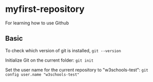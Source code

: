 # myfirst-repository
For learning how to use Github

## Basic
To check which version of git is installed, `git --version`

Initialize Git on the current folder: `git init`

Set the user name for the current repository to "w3schools-test": `git config user.name "w3schools-test"`
